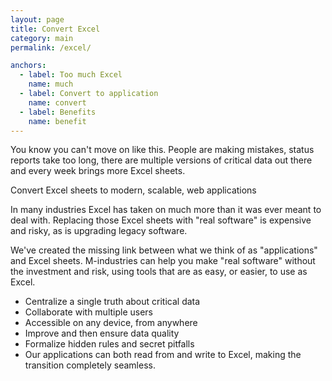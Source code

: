 ```yaml
---
layout: page
title: Convert Excel
category: main
permalink: /excel/

anchors:
  - label: Too much Excel
    name: much
  - label: Convert to application
    name: convert
  - label: Benefits
    name: benefit
---
```


<a name="much"></a>
You know you can't move on like this.
People are making mistakes, status reports take too long,
there are multiple versions of critical data out there
and every week brings more Excel sheets.

<p class="intro">Convert Excel sheets to modern, scalable, web applications</p>

In many industries Excel has taken on much more than it was ever meant to deal with.
Replacing those Excel sheets with "real software" is expensive and risky,
as is upgrading legacy software.

<a name="convert"></a>
We've created the missing link between what we think of as "applications" and Excel sheets.
M-industries can help you make "real software" without the investment and risk,
using tools that are as easy, or easier, to use as Excel.

<a name="benefit"></a>
- Centralize a single truth about critical data
- Collaborate with multiple users
- Accessible on any device, from anywhere
- Improve and then ensure data quality
- Formalize hidden rules and secret pitfalls
- Our applications can both read from and write to Excel,
  making the transition completely seamless.
